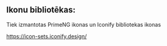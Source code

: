## Ikonu bibliotēkas:

Tiek izmantotas PrimeNG ikonas un Iconify bibliotekas ikonas

https://icon-sets.iconify.design/
